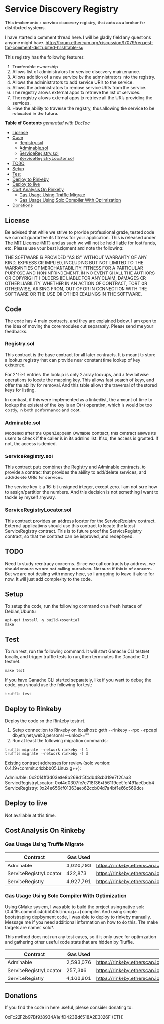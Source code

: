 Service Discovery Registry
=========================

This implements a service discovery registry, that acts as a broker for distributed systems.

I have started a comment thread here. I will be gladly field any questions anyone might have. http://forum.ethereum.org/discussion/17079/request-for-comment-distrubited-hashtable-sc

This registry has the following features:

1. Tranferable ownership.
2. Allows list of administrators for service discovery maintenance.
3. Allows addition of a new service by the administrators into the registry.
4. Allows the administrators to add service URIs to the service.
5. Allows the administrators to remove service URIs from the service.
6. The registry allows external apps to retrieve the list of services.
7. The registry allows external apps to retrieve all the URIs providing the services.
8. Have the ability to traverse the registry, thus allowing the service to be relocated in the future.

<!-- START doctoc generated TOC please keep comment here to allow auto update -->
<!-- DON'T EDIT THIS SECTION, INSTEAD RE-RUN doctoc TO UPDATE -->
**Table of Contents**  *generated with [DocToc](https://github.com/thlorenz/doctoc)*

- [License](#license)
- [Code](#code)
  - [Registry.sol](#registrysol)
  - [Adminable.sol](#adminablesol)
  - [ServiceRegistry.sol](#serviceregistrysol)
  - [ServiceRegistryLocator.sol](#serviceregistrylocatorsol)
- [TODO](#todo)
- [Setup](#setup)
- [Test](#test)
- [Deploy to Rinkeby](#deploy-to-rinkeby)
- [Deploy to live](#deploy-to-live)
- [Cost Analysis On Rinkeby](#cost-analysis-on-rinkeby)
  - [Gas Usage Using Truffle Migrate](#gas-usage-using-truffle-migrate)
  - [Gas Usage Using Solc Compiler With Optimization](#gas-usage-using-solc-compiler-with-optimization)
- [Donations](#donations)

<!-- END doctoc generated TOC please keep comment here to allow auto update -->

## License ##

Be advised that while we strive to provide professional grade, tested code we cannot guarantee its fitness for your application. This is released under [The MIT License (MIT)](https://github.com/EthereumGroup/DiscoveryService/blob/master/LICENSE "MIT License") and as such we will not be held liable for lost funds, etc. Please use your best judgment and note the following:

THE SOFTWARE IS PROVIDED "AS IS", WITHOUT WARRANTY OF ANY KIND, EXPRESS OR IMPLIED, INCLUDING BUT NOT LIMITED TO THE WARRANTIES OF MERCHANTABILITY, FITNESS FOR A PARTICULAR PURPOSE AND NONINFRINGEMENT. IN NO EVENT SHALL THE AUTHORS OR COPYRIGHT HOLDERS BE LIABLE FOR ANY CLAIM, DAMAGES OR OTHER LIABILITY, WHETHER IN AN ACTION OF CONTRACT, TORT OR OTHERWISE, ARISING FROM, OUT OF OR IN CONNECTION WITH THE SOFTWARE OR THE USE OR OTHER DEALINGS IN THE SOFTWARE.

## Code ##

The code has 4 main contracts, and they are explained below. I am open to the idea of moving
the core modules out separately. Please send me your feedbacks. 

### Registry.sol ###

This contract is the base contract for all later contracts. It is meant to store a lookup
registry that can provide near constant time lookup of key existence.

For 2^16-1 entries, the lookup is only 2 array lookups, and a few bitwise operations to
locate the mapping key. This allows fast search of keys, and offer the ability for removal.
And this table allows the traversal of the stored keys for listing.

In contrast, if this were implemented as a linkedlist, the amount of time to lookup the
existent of the key is an O(n) operation, which is would be too costly, in both performance
and cost.

### Adminable.sol ###

Modelled after the OpenZeppelin Ownable contract, this contract allows its users to check
if the caller is in its admins list. If so, the access is granted. If not, the access is denied.

### ServiceRegistry.sol ###

This contract puts combines the Registry and Adminable contracts, to provide a contract that
provides the ability to add/delete services, and add/delete URIs for services.

The service key is a 16-bit unsigned integer, except zero. I am not sure how to assign/partition
the numbers. And this decision is not something I want to tackle by myself anyway.

### ServiceRegistryLocator.sol ###

This contract provides an address locator for the ServiceRegistry contract. External applications
should use this contract to locate the latest ServiceRegistry contract. This is to future proof
the ServiceRegistry contract, so that the contract can be improved, and redeployed.

## TODO ##

Need to study reentracy concerns. Since we call contracts by address, we should ensure we are not
calling ourselves. Not sure if this is of concern. But we are not dealing with money here, so I am
going to leave it alone for now. It will just add complexity to the code.

## Setup ##

To setup the code, run the following command on a fresh instace of Debian/Ubuntu

```
apt-get install -y build-essential
make
```

## Test ##

To run test, run the following command. It will start Ganache CLI testnet locally, and trigger truffle tests to run, then terminates the Ganache CLI testnet.

```
make test
```

If you have Ganache CLI started separately, like if you want to debug the code, you should use the following for test:

```
truffle test
```

## Deploy to Rinkeby ##

Deploy the code on the Rinkeby testnet.

1) Setup connection to Rinkeby on localhost: geth --rinkeby --rpc --rpcapi db,eth,net,web3,personal --unlock="<account address>"
2) Run at least the following migration commands:
```
truffle migrate --network rinkeby -f 1
truffle migrate --network rinkeby -f 3
```

Existing contract addresses for review (solc version: 0.4.19+commit.c4cbbb05.Linux.g++):

Adminable: 0x2014ff3d03e8e8b269d15f4db48cb319e7f20aa3
ServiceRegistryLocator: 0xd4d0307fe7e718f364f56119ce9fcf491ae0bdb4
ServiceRegistry: 0x24e656df01363aeb62ccb04d7a4bf1e66c569dce

## Deploy to live ##

Not available at this time.

## Cost Analysis On Rinkeby ##

### Gas Usage Using Truffle Migrate ###

| Contract | Gas Used | Tranaction Hash |
| -------- |----------| ----------------|
| Adminable | 3,026,793 | https://rinkeby.etherscan.io/tx/0x9e4ae21d17991f4120e5d891d78f608834a5032f9f3ec87eae90ac15a31bcbad |
| ServiceRegistryLocator | 422,873 | https://rinkeby.etherscan.io/tx/0x89919f54f71f49ba4b8015fb92554a34342eab9923e0ea96695e4f55575ca2c5 |
| ServiceRegistry | 4,927,791 | https://rinkeby.etherscan.io/tx/0x9fb32da16d1a21d84c70559224a86a10c7b6f6c6d718593a817be1ecdf922581 |

### Gas Usage Using Solc Compiler With Optimization  ###

Using GMake system, I was able to build the project using native solc (0.4.19+commit.c4cbbb05.Linux.g++)
compiler. And using simple bootstraping deployment code, I was able to deploy to rinkeby manually.
Message me if you need additional information on how to do this. The make targets are named solc*.

This method does not run any test cases, so it is only used for optimization and gathering other useful
code stats that are hidden by Truffle.

| Contract | Gas Used | Tranaction Hash |
| -------- |----------| ----------------|
| Adminable | 2,593,076 | https://rinkeby.etherscan.io/tx/0x2faed26bb03d9cc67a7aeb99c7c6a53376d3b1bb6e001e3797c98c8869192504 |
| ServiceRegistryLocator | 257,306 | https://rinkeby.etherscan.io/tx/0x8c4d1cabe4677863a4f86e58796dda76b801d93750127cb319ecaeb3c8006b33 |
| ServiceRegistry | 4,168,901 | https://rinkeby.etherscan.io/tx/0x001285d84739bcef76f2e31850676f574b5b3cf7613b7841b763d82a15c843c9 |

## Donations ##

If you find the code in here useful, please consider donating to:

0xFc22F2b97Bf928934A1e1fD423Bd6518A2E3026F (ETH)
